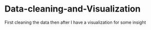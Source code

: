 # Data-cleaning-and-Visualization
First cleaning the data then after I have a visualization for some insight
